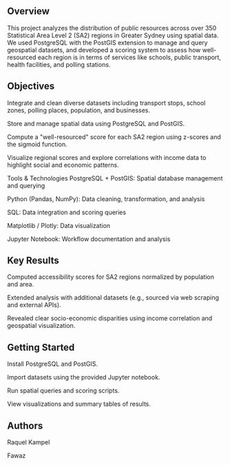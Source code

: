 ## Overview
This project analyzes the distribution of public resources across over 350 Statistical Area Level 2 (SA2) regions in Greater Sydney using spatial data. We used PostgreSQL with the PostGIS extension to manage and query geospatial datasets, and developed a scoring system to assess how well-resourced each region is in terms of services like schools, public transport, health facilities, and polling stations.

## Objectives
Integrate and clean diverse datasets including transport stops, school zones, polling places, population, and businesses.

Store and manage spatial data using PostgreSQL and PostGIS.

Compute a "well-resourced" score for each SA2 region using z-scores and the sigmoid function.

Visualize regional scores and explore correlations with income data to highlight social and economic patterns.

Tools & Technologies
PostgreSQL + PostGIS: Spatial database management and querying

Python (Pandas, NumPy): Data cleaning, transformation, and analysis

SQL: Data integration and scoring queries

Matplotlib / Plotly: Data visualization

Jupyter Notebook: Workflow documentation and analysis

## Key Results
Computed accessibility scores for SA2 regions normalized by population and area.

Extended analysis with additional datasets (e.g., sourced via web scraping and external APIs).

Revealed clear socio-economic disparities using income correlation and geospatial visualization.

## Getting Started
Install PostgreSQL and PostGIS.

Import datasets using the provided Jupyter notebook.

Run spatial queries and scoring scripts.

View visualizations and summary tables of results.

## Authors
Raquel Kampel

Fawaz 
